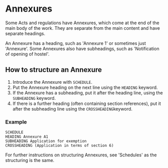 # Annexures

Some Acts and regulations have Annexures, which come at the end of the main body of the work. They are separate from the main content and have separate headings.

An Annexure has a heading, such as 'Annexure 1' or sometimes just 'Annexure'. Some Annexures also have subheadings, such as 'Notification of opening of hostel'.

## How to structure an Annexure

1. Introduce the Annexure with `SCHEDULE`.
2. Put the Annexure heading on the next line using the `HEADING` keyword.
3. If the Annexure has a subheading, put it after the heading line, using the `SUBHEADING` keyword.
4. If there is a further heading \(often containing section references\), put it after the subheading line using the `CROSSHEADING`keyword.

### Example

```text
SCHEDULE
HEADING Annexure A1
SUBHEADING Application for exemption 
CROSSHEADING (Application in terms of section 6)
```

For further instructions on structuring Annexures, see 'Schedules' as the structuring is the same.

